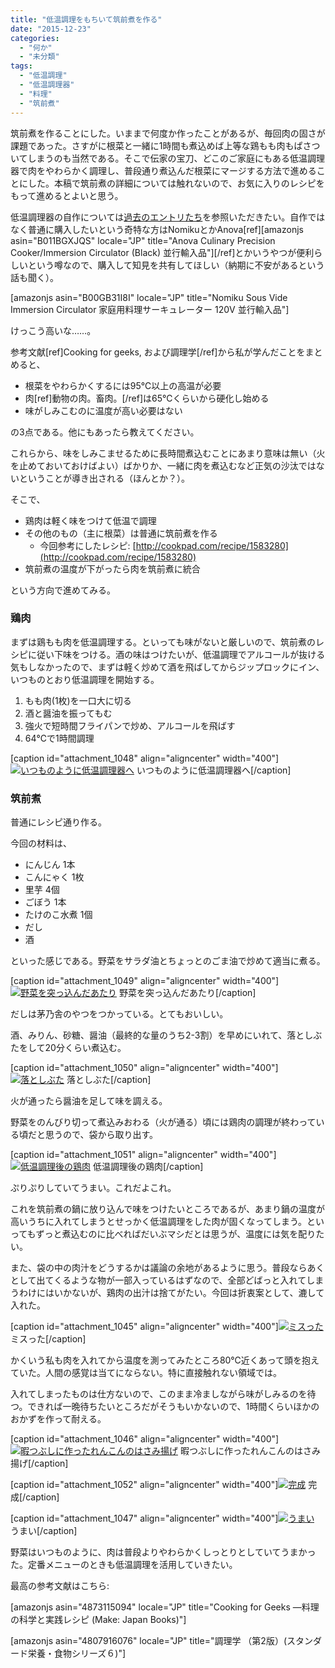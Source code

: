 ```yaml
---
title: "低温調理をもちいて筑前煮を作る"
date: "2015-12-23"
categories: 
  - "何か"
  - "未分類"
tags: 
  - "低温調理"
  - "低温調理器"
  - "料理"
  - "筑前煮"
---
```


筑前煮を作ることにした。いままで何度か作ったことがあるが、毎回肉の固さが課題であった。さすがに根菜と一緒に1時間も煮込めば上等な鶏もも肉もぱさついてしまうのも当然である。そこで伝家の宝刀、どこのご家庭にもある低温調理器で肉をやわらかく調理し、普段通り煮込んだ根菜にマージする方法で進めることにした。本稿で筑前煮の詳細については触れないので、お気に入りのレシピをもって進めるとよいと思う。

低温調理器の自作については[過去のエントリたち](https://blog.naotaco.com/archives/tag/%E4%BD%8E%E6%B8%A9%E8%AA%BF%E7%90%86%E5%99%A8)を参照いただきたい。自作ではなく普通に購入したいという奇特な方はNomikuとかAnova\[ref\]\[amazonjs asin="B011BGXJQS" locale="JP" title="Anova Culinary Precision Cooker/Immersion Circulator (Black) 並行輸入品"\]\[/ref\]とかいうやつが便利らしいという噂なので、購入して知見を共有してほしい（納期に不安があるという話も聞く）。

\[amazonjs asin="B00GB31I8I" locale="JP" title="Nomiku Sous Vide Immersion Circulator 家庭用料理サーキュレーター 120V 並行輸入品"\]

けっこう高いな……。

参考文献\[ref\]Cooking for geeks, および調理学\[/ref\]から私が学んだことをまとめると、

- 根菜をやわらかくするには95℃以上の高温が必要
- 肉\[ref\]動物の肉。畜肉。\[/ref\]は65℃くらいから硬化し始める
- 味がしみこむのに温度が高い必要はない

の3点である。他にもあったら教えてください。

これらから、味をしみこませるために長時間煮込むことにあまり意味は無い（火を止めておいておけばよい）ばかりか、一緒に肉を煮込むなど正気の沙汰ではないということが導き出される（ほんとか？）。

そこで、

- 鶏肉は軽く味をつけて低温で調理
- その他のもの（主に根菜）は普通に筑前煮を作る
    - 今回参考にしたレシピ: [http://cookpad.com/recipe/1583280](http://cookpad.com/recipe/1583280)
- 筑前煮の温度が下がったら肉を筑前煮に統合

という方向で進めてみる。

### 鶏肉

まずは鶏もも肉を低温調理する。といっても味がないと厳しいので、筑前煮のレシピに従い下味をつける。酒の味はつけたいが、低温調理でアルコールが抜ける気もしなかったので、まずは軽く炒めて酒を飛ばしてからジップロックにイン、いつものとおり低温調理を開始する。

1. もも肉(1枚)を一口大に切る
2. 酒と醤油を振ってもむ
3. 強火で短時間フライパンで炒め、アルコールを飛ばす
4. 64℃で1時間調理

\[caption id="attachment\_1048" align="aligncenter" width="400"\][![いつものように低温調理器へ](https://blog.naotaco.com/wp-content/uploads/2015/12/WP_20151223_18_17_01_Rich_LI-1-400x300.jpg)](https://blog.naotaco.com/wp-content/uploads/2015/12/WP_20151223_18_17_01_Rich_LI-1.jpg) いつものように低温調理器へ\[/caption\]

### 筑前煮

普通にレシピ通り作る。

今回の材料は、

- にんじん 1本
- こんにゃく 1枚
- 里芋 4個
- ごぼう 1本
- たけのこ水煮 1個
- だし
- 酒

といった感じである。野菜をサラダ油とちょっとのごま油で炒めて適当に煮る。

\[caption id="attachment\_1049" align="aligncenter" width="400"\][![野菜を突っ込んだあたり](https://blog.naotaco.com/wp-content/uploads/2015/12/WP_20151223_18_49_06_Rich_LI-1-400x300.jpg)](https://blog.naotaco.com/wp-content/uploads/2015/12/WP_20151223_18_49_06_Rich_LI-1.jpg) 野菜を突っ込んだあたり\[/caption\]

だしは茅乃舎のやつをつかっている。とてもおいしい。

酒、みりん、砂糖、醤油（最終的な量のうち2-3割）を早めにいれて、落としぶたをして20分くらい煮込む。

\[caption id="attachment\_1050" align="aligncenter" width="400"\][![落としぶた](https://blog.naotaco.com/wp-content/uploads/2015/12/WP_20151223_18_49_34_Rich_LI-1-400x300.jpg)](https://blog.naotaco.com/wp-content/uploads/2015/12/WP_20151223_18_49_34_Rich_LI-1.jpg) 落としぶた\[/caption\]

火が通ったら醤油を足して味を調える。

野菜をのんびり切って煮込みおわる（火が通る）頃には鶏肉の調理が終わっている頃だと思うので、袋から取り出す。

\[caption id="attachment\_1051" align="aligncenter" width="400"\][![低温調理後の鶏肉](https://blog.naotaco.com/wp-content/uploads/2015/12/WP_20151223_19_17_55_Rich_LI-1-400x300.jpg)](https://blog.naotaco.com/wp-content/uploads/2015/12/WP_20151223_19_17_55_Rich_LI-1.jpg) 低温調理後の鶏肉\[/caption\]

ぷりぷりしていてうまい。これだよこれ。

これを筑前煮の鍋に放り込んで味をつけたいところであるが、あまり鍋の温度が高いうちに入れてしまうとせっかく低温調理をした肉が固くなってしまう。といってもずっと煮込むのに比べればだいぶマシだとは思うが、温度には気を配りたい。

また、袋の中の肉汁をどうするかは議論の余地があるように思う。普段ならあくとして出てくるような物が一部入っているはずなので、全部どばっと入れてしまうわけにはいかないが、鶏肉の出汁は捨てがたい。今回は折衷案として、漉して入れた。

\[caption id="attachment\_1045" align="aligncenter" width="400"\][![ミスった](https://blog.naotaco.com/wp-content/uploads/2015/12/WP_20151223_19_27_57_Rich_LI-400x300.jpg)](https://blog.naotaco.com/wp-content/uploads/2015/12/WP_20151223_19_27_57_Rich_LI.jpg) ミスった\[/caption\]

かくいう私も肉を入れてから温度を測ってみたところ80℃近くあって頭を抱えていた。人間の感覚は当てにならない。特に直接触れない領域では。

入れてしまったものは仕方ないので、このまま冷ましながら味がしみるのを待つ。できれば一晩待ちたいところだがそうもいかないので、1時間くらいほかのおかずを作って耐える。

\[caption id="attachment\_1046" align="aligncenter" width="400"\][![暇つぶしに作ったれんこんのはさみ揚げ](https://blog.naotaco.com/wp-content/uploads/2015/12/WP_20151223_20_20_37_Rich_LI-1-400x300.jpg)](https://blog.naotaco.com/wp-content/uploads/2015/12/WP_20151223_20_20_37_Rich_LI-1.jpg) 暇つぶしに作ったれんこんのはさみ揚げ\[/caption\]

\[caption id="attachment\_1052" align="aligncenter" width="400"\][![完成](https://blog.naotaco.com/wp-content/uploads/2015/12/WP_20151223_19_20_49_Rich_LI-1-400x300.jpg)](https://blog.naotaco.com/wp-content/uploads/2015/12/WP_20151223_19_20_49_Rich_LI-1.jpg) 完成\[/caption\]

\[caption id="attachment\_1047" align="aligncenter" width="400"\][![うまい](https://blog.naotaco.com/wp-content/uploads/2015/12/WP_20151223_20_20_46_Rich_LI-1-400x300.jpg)](https://blog.naotaco.com/wp-content/uploads/2015/12/WP_20151223_20_20_46_Rich_LI-1.jpg) うまい\[/caption\]

野菜はいつものように、肉は普段よりやわらかくしっとりとしていてうまかった。定番メニューのときも低温調理を活用していきたい。

最高の参考文献はこちら:

\[amazonjs asin="4873115094" locale="JP" title="Cooking for Geeks ―料理の科学と実践レシピ (Make: Japan Books)"\]

\[amazonjs asin="4807916076" locale="JP" title="調理学 （第2版）(スタンダード栄養・食物シリーズ６)"\]
